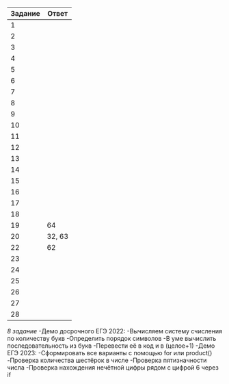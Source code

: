  | Задание  | Ответ |
 | ------ | ------ |
 | 1 |  |
 | 2 |  |
 | 3 |  |
 | 4 |  |
 | 5 |  |
 | 6 |  |
 | 7 |  |
 | 8 |  |
 | 9 |  |
 | 10 |  |
 | 11 |  |
 | 12 |  |
 | 13 |  |
 | 14 |  |
 | 15 |  |
 | 16 |  |
 | 17 |  |
 | 18 |  |
 | 19 | 64 |
 | 20 | 32, 63 |
 | 22 | 62 |
 | 23 |  |
 | 24 |  |
 | 25 |  |
 | 26 |  |
 | 27 |  |
 | 28 |  |
 
 *8 задание*
-Демо досрочного ЕГЭ 2022:
-Вычисляем систему счисления по количеству букв
-Определить порядок символов
-В уме вычислить последовательность из букв
-Перевести её в код и в (целое+1)
-Демо ЕГЭ 2023:
-Сформировать все варианты с помощью for или product()
-Проверка количества шестёрок в числе
-Проверка пятизначности числа
-Проверка нахождения нечётной цифры рядом с цифрой 6 через if
